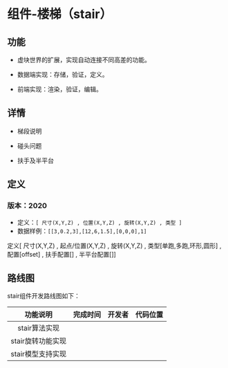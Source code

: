 # 组件-楼梯（stair）

## 功能
* 虚块世界的扩展，实现自动连接不同高差的功能。

* 数据端实现：存储，验证，定义。

* 前端实现：渲染，验证，编辑。

  

## 详情

* 梯段说明

* 碰头问题

* 扶手及半平台

  

## 定义

### 版本：2020

* 定义：`[ 尺寸(X,Y,Z) , 位置(X,Y,Z) , 旋转(X,Y,Z) , 类型 ]`
* 数据样例：`[[3,0.2,3],[12,6,1.5],[0,0,0],1]`



定义[ 尺寸(X,Y,Z) , 起点/位置(X,Y,Z) , 旋转(X,Y,Z) , 类型[单跑,多跑,环形,圆形]  , 配置[offset] , 扶手配置[] , 半平台配置[]]



## 路线图

stair组件开发路线图如下：

| 功能说明             | 完成时间 | 开发者 | 代码位置 |
| :------: | :------: | :----: | :------: |
| stair算法实现 |  |        |          |
| stair旋转功能实现 |          |        |          |
| stair模型支持实现 |          |        |          |